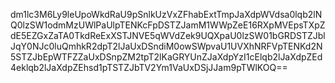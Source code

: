 dm1lc3M6Ly9leUpoWkdRaU9pSnlkUzVxZFhabExtTmpJaXdpWVdsa0lqb2lNQ0lzSW1odmMzUWlPaUlpTENKcFpDSTZJamM1WWpZeE16RXpMVEpsTXpZdE5EZGxZaTA0TkdReExXSTJNVE5qWVdZek9UQXpaU0lzSW01bGRDSTZJblJqY0NJc0luQmhkR2dpT2lJaUxDSndiM0owSWpvaU1UVXhNRFVpTENKd2N5STZJbEpWTFZZaUxDSnpZM2tpT2lKaGRYUnZJaXdpYzI1cElqb2lJaXdpZEd4eklqb2lJaXdpZEhsd1pTSTZJbTV2Ym1VaUxDSjJJam9pTWlKOQ==
